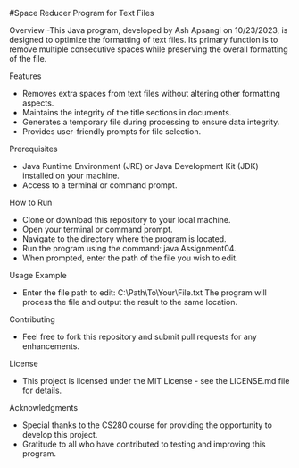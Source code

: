#Space Reducer Program for Text Files

Overview
-This Java program, developed by Ash Apsangi on 10/23/2023, is designed to optimize the formatting of text files. Its primary function is to remove multiple consecutive spaces while preserving the overall formatting of the file.

Features
- Removes extra spaces from text files without altering other formatting aspects.
- Maintains the integrity of the title sections in documents.
- Generates a temporary file during processing to ensure data integrity.
- Provides user-friendly prompts for file selection.
  
Prerequisites
- Java Runtime Environment (JRE) or Java Development Kit (JDK) installed on your machine.
- Access to a terminal or command prompt.
  
How to Run
- Clone or download this repository to your local machine.
- Open your terminal or command prompt.
- Navigate to the directory where the program is located.
- Run the program using the command: java Assignment04.
- When prompted, enter the path of the file you wish to edit.
  
Usage Example
- Enter the file path to edit: C:\Path\To\Your\File.txt
The program will process the file and output the result to the same location.

Contributing
- Feel free to fork this repository and submit pull requests for any enhancements.

License
- This project is licensed under the MIT License - see the LICENSE.md file for details.

Acknowledgments
- Special thanks to the CS280 course for providing the opportunity to develop this project.
- Gratitude to all who have contributed to testing and improving this program.
